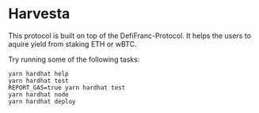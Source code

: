 # Harvesta

This protocol is built on top of the DefiFranc-Protocol. It helps the users to aquire yield from staking ETH or wBTC.

Try running some of the following tasks:

```shell
yarn hardhat help
yarn hardhat test
REPORT_GAS=true yarn hardhat test
yarn hardhat node
yarn hardhat deploy
```
